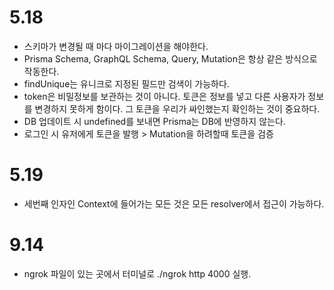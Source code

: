 # 5.18

- 스키마가 변경될 때 마다 마이그레이션을 해야한다.
- Prisma Schema, GraphQL Schema, Query, Mutation은 항상 같은 방식으로 작동한다.
- findUnique는 유니크로 지정된 필드만 검색이 가능하다.
- token은 비밀정보를 보관하는 것이 아니다. 토큰은 정보를 넣고 다른 사용자가 정보를 변경하지 못하게 함이다. 그 토큰을 우리가 싸인했는지 확인하는 것이 중요하다.
- DB 업데이트 시 undefined를 보내면 Prisma는 DB에 반영하지 않는다.
- 로그인 시 유저에게 토큰을 발행 > Mutation을 하려할때 토큰을 검증

# 5.19

- 세번째 인자인 Context에 들어가는 모든 것은 모든 resolver에서 접근이 가능하다.

# 9.14

- ngrok 파일이 있는 곳에서 터미널로 ./ngrok http 4000 실행.
